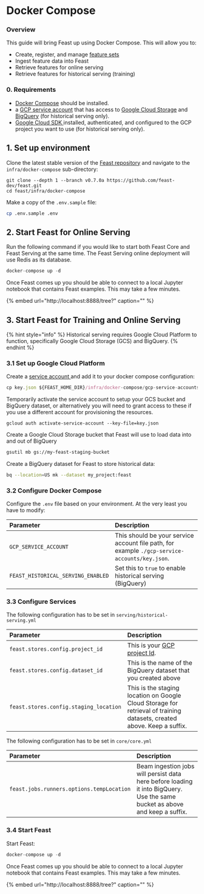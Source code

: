 # Docker Compose

### Overview

This guide will bring Feast up using Docker Compose. This will allow you to:

* Create, register, and manage [feature sets](../../user-guide/feature-sets.md)
* Ingest feature data into Feast
* Retrieve features for online serving
* Retrieve features for historical serving \(training\)

### 0. Requirements

* [Docker Compose](https://docs.docker.com/compose/install/) should be installed.
* a [GCP service account](https://cloud.google.com/iam/docs/creating-managing-service-account-keys) that has access to [Google Cloud Storage](https://cloud.google.com/storage) and [BigQuery](https://cloud.google.com/bigquery) \(for historical serving only\).
* [Google Cloud SDK ](https://cloud.google.com/sdk/install)installed, authenticated, and configured to the GCP project you want to use \(for historical serving only\).

## 1. Set up environment

Clone the latest stable version of the [Feast repository](https://github.com/gojek/feast/) and navigate to the `infra/docker-compose` sub-directory:

```text
git clone --depth 1 --branch v0.7.0a https://github.com/feast-dev/feast.git
cd feast/infra/docker-compose
```

Make a copy of the `.env.sample` file:

```bash
cp .env.sample .env
```

## 2. Start Feast for Online Serving

Run the following command if you would like to start both Feast Core and Feast Serving at the same time. The Feast Serving online deployment will use Redis as its database.

```javascript
docker-compose up -d
```

Once Feast comes up you should be able to connect to a local Jupyter notebook that contains Feast examples. This may take a few minutes.

{% embed url="http://localhost:8888/tree?" caption="" %}

## 3. Start Feast for Training and Online Serving

{% hint style="info" %}
Historical serving requires Google Cloud Platform to function, specifically Google Cloud Storage \(GCS\) and BigQuery.
{% endhint %}

### 3.1 Set up Google Cloud Platform

Create a [service account ](https://cloud.google.com/iam/docs/creating-managing-service-accounts)and add it to your docker compose configuration:

```javascript
cp key.json ${FEAST_HOME_DIR}/infra/docker-compose/gcp-service-accounts
```

Temporarily activate the service account to setup your GCS bucket and BigQuery dataset, or alternatively you will need to grant access to these if you use a different account for provisioning the resources.

```text
gcloud auth activate-service-account --key-file=key.json
```

Create a Google Cloud Storage bucket that Feast will use to load data into and out of BigQuery

```bash
gsutil mb gs://my-feast-staging-bucket
```

Create a BigQuery dataset for Feast to store historical data:

```bash
bq --location=US mk --dataset my_project:feast
```

### 3.2 Configure Docker Compose

Configure the `.env` file based on your environment. At the very least you have to modify:

| Parameter | Description |
| :--- | :--- |
| `GCP_SERVICE_ACCOUNT` | This should be your service account file path, for example `./gcp-service-accounts/key.json`. |
| `FEAST_HISTORICAL_SERVING_ENABLED` | Set this to `true` to enable historical serving \(BigQuery\) |

### 3.3 Configure Services

The following configuration has to be set in `serving/historical-serving.yml`

| Parameter | Description |
| :--- | :--- |
| `feast.stores.config.project_id` | This is your [GCP project Id](https://cloud.google.com/resource-manager/docs/creating-managing-projects). |
| `feast.stores.config.dataset_id` | This is the name of the BigQuery dataset that you created above |
| `feast.stores.config.staging_location` | This is the staging location on Google Cloud Storage for retrieval of training datasets, created above. Keep a suffix. |

The following configuration has to be set in `core/core.yml`

| Parameter | Description |
| :--- | :--- |
| `feast.jobs.runners.options.tempLocation` | Beam ingestion jobs will persist data here before loading it into BigQuery. Use the same bucket as above and keep a suffix. |

### 3.4 Start Feast

Start Feast:

```javascript
docker-compose up -d
```

Once Feast comes up you should be able to connect to a local Jupyter notebook that contains Feast examples. This may take a few minutes.

{% embed url="http://localhost:8888/tree?" caption="" %}

